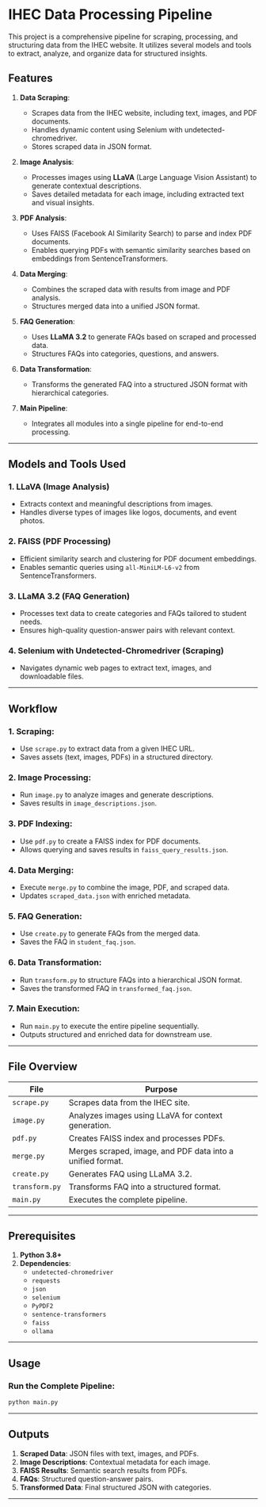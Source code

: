 # IHEC Data Processing Pipeline

This project is a comprehensive pipeline for scraping, processing, and structuring data from the IHEC website. It utilizes several models and tools to extract, analyze, and organize data for structured insights.

## Features

1. **Data Scraping**:
   - Scrapes data from the IHEC website, including text, images, and PDF documents.
   - Handles dynamic content using Selenium with undetected-chromedriver.
   - Stores scraped data in JSON format.

2. **Image Analysis**:
   - Processes images using **LLaVA** (Large Language Vision Assistant) to generate contextual descriptions.
   - Saves detailed metadata for each image, including extracted text and visual insights.

3. **PDF Analysis**:
   - Uses FAISS (Facebook AI Similarity Search) to parse and index PDF documents.
   - Enables querying PDFs with semantic similarity searches based on embeddings from SentenceTransformers.

4. **Data Merging**:
   - Combines the scraped data with results from image and PDF analysis.
   - Structures merged data into a unified JSON format.

5. **FAQ Generation**:
   - Uses **LLaMA 3.2** to generate FAQs based on scraped and processed data.
   - Structures FAQs into categories, questions, and answers.

6. **Data Transformation**:
   - Transforms the generated FAQ into a structured JSON format with hierarchical categories.

7. **Main Pipeline**:
   - Integrates all modules into a single pipeline for end-to-end processing.

---

## Models and Tools Used

### 1. **LLaVA** (Image Analysis)
   - Extracts context and meaningful descriptions from images.
   - Handles diverse types of images like logos, documents, and event photos.

### 2. **FAISS** (PDF Processing)
   - Efficient similarity search and clustering for PDF document embeddings.
   - Enables semantic queries using `all-MiniLM-L6-v2` from SentenceTransformers.

### 3. **LLaMA 3.2** (FAQ Generation)
   - Processes text data to create categories and FAQs tailored to student needs.
   - Ensures high-quality question-answer pairs with relevant context.

### 4. **Selenium with Undetected-Chromedriver** (Scraping)
   - Navigates dynamic web pages to extract text, images, and downloadable files.

---

## Workflow

### 1. **Scraping**:
   - Use `scrape.py` to extract data from a given IHEC URL.
   - Saves assets (text, images, PDFs) in a structured directory.

### 2. **Image Processing**:
   - Run `image.py` to analyze images and generate descriptions.
   - Saves results in `image_descriptions.json`.

### 3. **PDF Indexing**:
   - Use `pdf.py` to create a FAISS index for PDF documents.
   - Allows querying and saves results in `faiss_query_results.json`.

### 4. **Data Merging**:
   - Execute `merge.py` to combine the image, PDF, and scraped data.
   - Updates `scraped_data.json` with enriched metadata.

### 5. **FAQ Generation**:
   - Use `create.py` to generate FAQs from the merged data.
   - Saves the FAQ in `student_faq.json`.

### 6. **Data Transformation**:
   - Run `transform.py` to structure FAQs into a hierarchical JSON format.
   - Saves the transformed FAQ in `transformed_faq.json`.

### 7. **Main Execution**:
   - Run `main.py` to execute the entire pipeline sequentially.
   - Outputs structured and enriched data for downstream use.

---

## File Overview

| File        | Purpose                                                   |
|-------------|-----------------------------------------------------------|
| `scrape.py` | Scrapes data from the IHEC site.                          |
| `image.py`  | Analyzes images using LLaVA for context generation.        |
| `pdf.py`    | Creates FAISS index and processes PDFs.                   |
| `merge.py`  | Merges scraped, image, and PDF data into a unified format. |
| `create.py` | Generates FAQ using LLaMA 3.2.                            |
| `transform.py` | Transforms FAQ into a structured format.                |
| `main.py`   | Executes the complete pipeline.                           |

---

## Prerequisites

1. **Python 3.8+**
2. **Dependencies**:
   - `undetected-chromedriver`
   - `requests`
   - `json`
   - `selenium`
   - `PyPDF2`
   - `sentence-transformers`
   - `faiss`
   - `ollama`



---

## Usage

### Run the Complete Pipeline:
```bash
python main.py
```

---

## Outputs

1. **Scraped Data**: JSON files with text, images, and PDFs.
2. **Image Descriptions**: Contextual metadata for each image.
3. **FAISS Results**: Semantic search results from PDFs.
4. **FAQs**: Structured question-answer pairs.
5. **Transformed Data**: Final structured JSON with categories.

---

